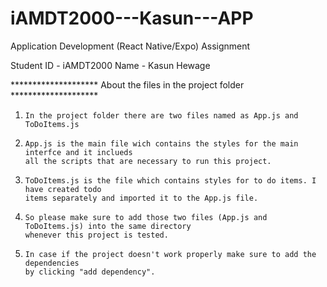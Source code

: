 # iAMDT2000---Kasun---APP
Application Development (React Native/Expo) Assignment 


Student ID - iAMDT2000
Name - Kasun Hewage

******************** About the files in the project folder ********************

01.     In the project folder there are two files named as App.js and ToDoItems.js

02.     App.js is the main file wich contains the styles for the main interfce and it inclueds
        all the scripts that are necessary to run this project. 

03.     ToDoItems.js is the file which contains styles for to do items. I have created todo
        items separately and imported it to the App.js file.

04.     So please make sure to add those two files (App.js and ToDoItems.js) into the same directory
        whenever this project is tested.

05.     In case if the project doesn't work properly make sure to add the dependencies
        by clicking "add dependency".

